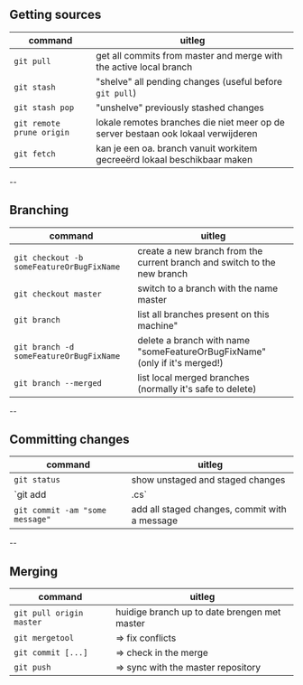 ## Getting sources

<!-- .slide: style="font-size:28" -->
|command|uitleg|
|-------|------|
|`git pull`| get all commits from master and merge with the active local branch |
| `git stash` |"shelve" all pending changes (useful before `git pull`) |
| `git stash pop` |"unshelve" previously stashed changes |
| `git remote prune origin` |lokale remotes branches die niet meer op de server bestaan ook lokaal verwijderen |
| `git fetch` | kan je een oa. branch vanuit workitem gecreeërd lokaal beschikbaar maken |

--

## Branching
<!-- .slide: style="font-size:28" -->
|command|uitleg|
|-------|------|
| `git checkout -b someFeatureOrBugFixName` |create a new branch from the current branch and switch to the new branch |
| `git checkout master` |switch to a branch with the name master |
| `git branch` |list all branches present on this machine" |
| `git branch -d someFeatureOrBugFixName` |delete a branch with name "someFeatureOrBugFixName" (only if it's merged!) |
| `git branch --merged` |list local merged branches (normally it's safe to delete) |

--

## Committing changes
<!-- .slide: style="font-size:28" -->
|command|uitleg|
|-------|------|
| `git status` |show unstaged and staged changes |
| `git add |.cs` |stage all unstaged files ending in ".cs" |
| `git commit -am "some message"` |add all staged changes, commit with a message |

--

## Merging
<!-- .slide: style="font-size:28" -->
|command|uitleg|
|-------|------|
| `git pull origin master`| huidige branch up to date brengen met master |
|  `git mergetool` |=> fix conflicts |
|  `git commit [...]` |=> check in the merge |
|  `git push` |=> sync with the master repository |


